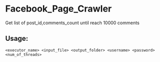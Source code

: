 # Facebook_Page_Crawler
Get list of post_id,comments_count until reach 10000 comments

## Usage: 
```
<executor_name> <input_file> <output_folder> <username> <password> <num_of_threads>
```
